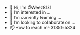 - 👋 Hi, I’m @Weez8181
- 👀 I’m interested in ...
- 🌱 I’m currently learning ...
- 💞️ I’m looking to collaborate on ...
- 📫 How to reach me 3135165324

